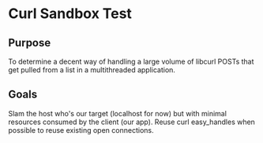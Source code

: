 # Curl Sandbox Test

## Purpose

To determine a decent way of handling a large volume of libcurl POSTs that get
pulled from a list in a multithreaded application.

## Goals

Slam the host who's our target (localhost for now) but with minimal resources
consumed by the client (our app).  Reuse curl easy_handles when possible to
reuse existing open connections.

